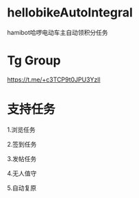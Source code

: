 # hellobikeAutoIntegral
hamibot哈啰电动车主自动领积分任务

# Tg Group
https://t.me/+c3TCP9t0JPU3Yzll

# 支持任务

1.浏览任务

2.签到任务

3.发帖任务

4.无人值守

5.自动复原
